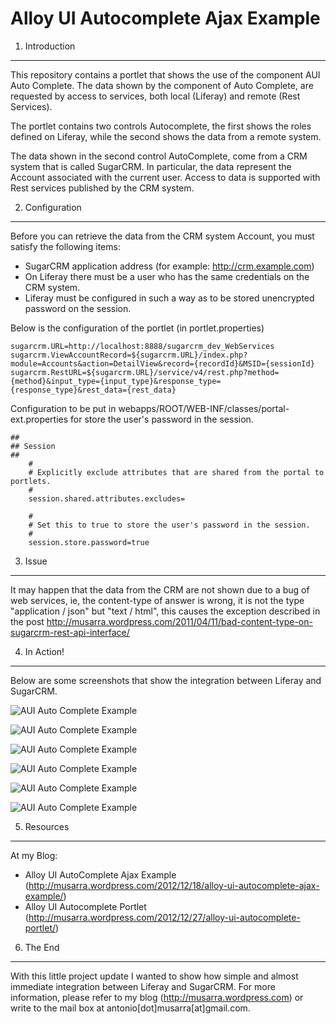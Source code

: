 Alloy UI Autocomplete Ajax Example
=====================================

1. Introduction
---------------------
This repository contains a portlet that shows the use of the component AUI Auto Complete. 
The data shown by the component of Auto Complete, are requested by access to services, 
both local (Liferay) and remote (Rest Services).

The portlet contains two controls Autocomplete, the first shows the roles defined on Liferay,
while the second shows the data from a remote system.

The data shown in the second control AutoComplete, come from a CRM system that is called SugarCRM. 
In particular, the data represent the Account associated with the current user. Access to data is supported 
with Rest services published by the CRM system.

2. Configuration
---------------------
Before you can retrieve the data from the CRM system Account, you must satisfy the following items:

* SugarCRM application address (for example: http://crm.example.com)
* On Liferay there must be a user who has the same credentials on the CRM system.
* Liferay must be configured in such a way as to be stored unencrypted password on the session.

Below is the configuration of the portlet (in portlet.properties)

	sugarcrm.URL=http://localhost:8888/sugarcrm_dev_WebServices
	sugarcrm.ViewAccountRecord=${sugarcrm.URL}/index.php?module=Accounts&action=DetailView&record={recordId}&MSID={sessionId}
	sugarcrm.RestURL=${sugarcrm.URL}/service/v4/rest.php?method={method}&input_type={input_type}&response_type={response_type}&rest_data={rest_data}

Configuration to be put in webapps/ROOT/WEB-INF/classes/portal-ext.properties for store the user's password in 
the session.

	##
	## Session
	##
    	#
    	# Explicitly exclude attributes that are shared from the portal to portlets.
    	#
    	session.shared.attributes.excludes=

    	#
    	# Set this to true to store the user's password in the session.
    	#
    	session.store.password=true

3. Issue
---------------------
It may happen that the data from the CRM are not shown due to a bug of web services, ie, the content-type 
of answer is wrong, it is not the type "application / json" but "text / html", this causes the exception 
described in the post http://musarra.wordpress.com/2011/04/11/bad-content-type-on-sugarcrm-rest-api-interface/

4. In Action!
---------------------
Below are some screenshots that show the integration between Liferay and SugarCRM.

![AUI Auto Complete Example](http://musarra.files.wordpress.com/2013/01/auiautocompletesugarcrm_11.png)

![AUI Auto Complete Example](http://musarra.files.wordpress.com/2013/01/auiautocompletesugarcrm_21.png)

![AUI Auto Complete Example](http://musarra.files.wordpress.com/2013/01/auiautocompletesugarcrm_31.png)

![AUI Auto Complete Example](http://musarra.files.wordpress.com/2013/01/auiautocompletesugarcrm_41.png)

![AUI Auto Complete Example](http://musarra.files.wordpress.com/2013/01/auiautocompletesugarcrm_51.png)

![AUI Auto Complete Example](http://musarra.files.wordpress.com/2013/01/auiautocompletesugarcrm_61.png)

5. Resources
---------------------
At my Blog:
* Alloy UI AutoComplete Ajax Example (http://musarra.wordpress.com/2012/12/18/alloy-ui-autocomplete-ajax-example/)
* Alloy UI Autocomplete Portlet (http://musarra.wordpress.com/2012/12/27/alloy-ui-autocomplete-portlet/)

6. The End
---------------------
With this little project update I wanted to show how simple and almost immediate integration between Liferay and SugarCRM. 
For more information, please refer to my blog (http://musarra.wordpress.com) or write to the mail box at antonio[dot]musarra[at]gmail.com.

